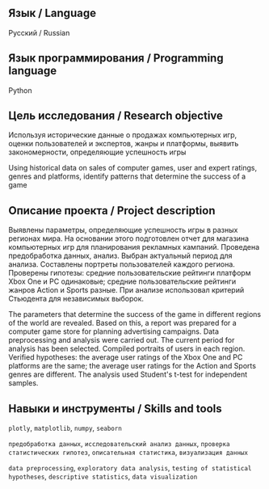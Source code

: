 ## Язык / Language

Русский / Russian

## Язык программирования / Programming language

Python

## Цель исследования / Research objective 

Используя исторические данные о продажах компьютерных игр, оценки пользователей и экспертов, жанры и платформы, выявить закономерности, определяющие успешность игры

Using historical data on sales of computer games, user and expert ratings, genres and platforms, identify patterns that determine the success of a game

## Описание проекта / Project description

Выявлены параметры, определяющие успешность игры в разных регионах мира. На основании этого подготовлен отчет для магазина компьютерных игр для планирования
рекламных кампаний. Проведена предобработка данных, анализ. Выбран актуальный период для анализа. Составлены портреты пользователей каждого региона. Проверены
гипотезы: средние пользовательские рейтинги платформ Xbox One и PC одинаковые; средние пользовательские рейтинги жанров Action и Sports разные. При анализе использовал критерий Стьюдента для независимых выборок.

The parameters that determine the success of the game in different regions of the world are revealed. Based on this, a report was prepared for a computer game store for planning advertising campaigns. Data preprocessing and analysis were carried out. The current period for analysis has been selected. Compiled portraits of users in each region. Verified hypotheses: the average user ratings of the Xbox One and PC platforms are the same; the average user ratings for the Action and Sports genres are different. The analysis used Student's t-test for independent samples.

## Навыки и инструменты / Skills and tools

`plotly`, `matplotlib`, `numpy`, `seaborn`

`предобработка данных`, `исследовательский анализ данных`, `проверка статистических гипотез`, `описательная статистика`, `визуализация данных`

`data preprocessing`, `exploratory data analysis`, `testing of statistical hypotheses`, `descriptive statistics`, `data visualization`


